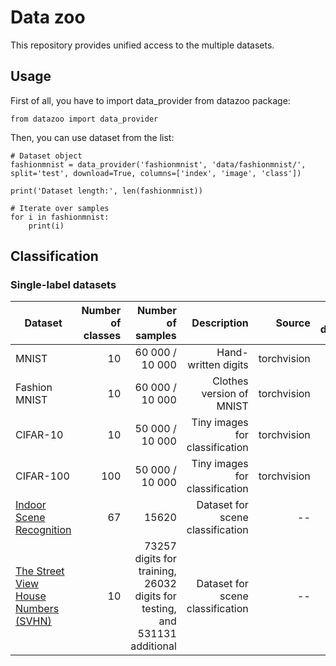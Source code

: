 # Data zoo

This repository provides unified access to the multiple datasets.

## Usage

First of all, you have to import data_provider from datazoo package:

```
from datazoo import data_provider
```

Then, you can use dataset from the list:

```
# Dataset object
fashionmnist = data_provider('fashionmnist', 'data/fashionmnist/', split='test', download=True, columns=['index', 'image', 'class'])

print('Dataset length:', len(fashionmnist))

# Iterate over samples
for i in fashionmnist:
    print(i) 
```

## Classification

### Single-label datasets

| Dataset | Number of classes | Number of samples | Description | Source | Auto downloading |
| --- | ---: | ---: | ---: | ---: |  ---: |
| MNIST | 10 | 60 000 / 10 000 | Hand-written digits | torchvision | Yes |
| Fashion MNIST | 10 | 60 000 / 10 000 | Clothes version of MNIST | torchvision | Yes |
| CIFAR-10 | 10 | 50 000 / 10 000 | Tiny images for classification | torchvision | Yes |
| CIFAR-100 | 100 | 50 000 / 10 000 | Tiny images for classification | torchvision | Yes |
| [Indoor Scene Recognition](http://web.mit.edu/torralba/www/indoor.html) | 67 | 15620 | Dataset for scene classification | -- | Yes |
| [The Street View House Numbers (SVHN)](http://ufldl.stanford.edu/housenumbers/) | 10 | 73257 digits for training, 26032 digits for testing, and 531131 additional | Dataset for scene classification | -- | Yes |


<!-- ### Multiple labels datasets -->
<!-- 
## Segmentation

| Dataset | Number of classes | Number of samples | Description | Source |
| --- | ---: | ---: | ---: | ---: |
| ADE20k | 10 | 60 000 / 10 000 | General-purpose scene parsing | torchvision | -->